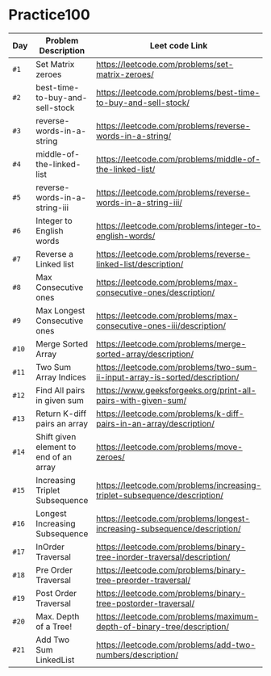 # Practice100


| Day   | Problem Description                    | Leet code Link |
|-------|----------------------------------------| --- |
| `#1`  | Set Matrix zeroes                      | https://leetcode.com/problems/set-matrix-zeroes/ |
| `#2`  | best-time-to-buy-and-sell-stock        | https://leetcode.com/problems/best-time-to-buy-and-sell-stock/ |
| `#3`  | reverse-words-in-a-string              | https://leetcode.com/problems/reverse-words-in-a-string/ |
| `#4`  | middle-of-the-linked-list              | https://leetcode.com/problems/middle-of-the-linked-list/ |
| `#5`  | reverse-words-in-a-string-iii          | https://leetcode.com/problems/reverse-words-in-a-string-iii/ |
| `#6`  | Integer to English words               | https://leetcode.com/problems/integer-to-english-words/ |
| `#7`  | Reverse a Linked list                  | https://leetcode.com/problems/reverse-linked-list/description/ |
| `#8`  | Max Consecutive ones                   | https://leetcode.com/problems/max-consecutive-ones/description/ |
| `#9`  | Max Longest Consecutive ones           | https://leetcode.com/problems/max-consecutive-ones-iii/description/ |
| `#10` | Merge Sorted Array                     | https://leetcode.com/problems/merge-sorted-array/description/ |
| `#11` | Two Sum Array Indices                  | https://leetcode.com/problems/two-sum-ii-input-array-is-sorted/description/ |
| `#12` | Find All pairs in given sum            | https://www.geeksforgeeks.org/print-all-pairs-with-given-sum/ |
| `#13` | Return K-diff pairs an array           | https://leetcode.com/problems/k-diff-pairs-in-an-array/description/ |
| `#14` | Shift given element to end of an array | https://leetcode.com/problems/move-zeroes/ |
| `#15` | Increasing Triplet Subsequence         | https://leetcode.com/problems/increasing-triplet-subsequence/description/ |
| `#16` | Longest Increasing Subsequence         | https://leetcode.com/problems/longest-increasing-subsequence/description/ |
| `#17` | InOrder Traversal                      | https://leetcode.com/problems/binary-tree-inorder-traversal/description/ |
| `#18` | Pre Order Traversal                    | https://leetcode.com/problems/binary-tree-preorder-traversal/ |
| `#19` | Post Order Traversal                   | https://leetcode.com/problems/binary-tree-postorder-traversal/ |
| `#20` | Max. Depth of a Tree!                  | https://leetcode.com/problems/maximum-depth-of-binary-tree/description/ |
| `#21` | Add Two Sum LinkedList                 | https://leetcode.com/problems/add-two-numbers/description/ |


